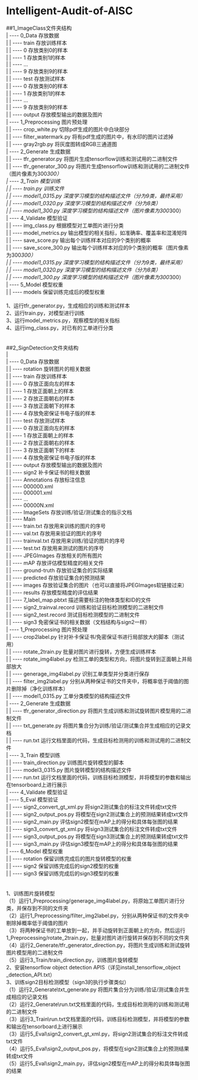 # Intelligent-Audit-of-AISC<br>
##1_ImageClass文件夹结构<br>
| ---- 0_Data 存放数据<br>
|	| ---- train 存放训练样本<br>
|		| ---- 0 存放类别0的样本<br>
|		| ---- 1 存放类别1的样本<br>
|		| ---- ...<br>
|		| ---- 9 存放类别9的样本<br>
|	| ---- test 存放测试样本<br>
|		| ---- 0 存放类别0的样本<br>
|		| ---- 1 存放类别1的样本<br>
|		| ---- ...<br>
|		| ---- 9 存放类别9的样本<br>
|	| ---- output 存放模型输出的数据及图片<br>
| ---- 1_Preprocessing 图片预处理<br>
|	| ---- crop_white.py 切除pdf生成的图片中白块部分<br>
|	| ---- filter_watermark.py 将有pdf生成的图片中，有水印的图片过滤掉<br>
|	| ---- gray2rgb.py 将灰度图转成RGB三通道图<br>
| ---- 2_Generate 生成数据<br>
|	| ---- tfr_generator.py 将图片生成tensorflow训练和测试用的二进制文件<br>
|	| ---- tfr_generator_300.py 将图片生成tensorflow训练和测试用的二进制文件（图片像素为300*300）<br>
| ---- 3_Train 模型训练<br>
|	| ---- train.py 训练文件<br>
|	| ---- model1_0315.py 深度学习模型的结构描述文件（分为9类，最终采用）<br>
|	| ---- model1_0320.py 深度学习模型的结构描述文件（分为8类）<br>
|	| ---- model1_300.py 深度学习模型的结构描述文件（图片像素为300*300）<br>
| ---- 4_Validate 模型验证<br>
|	| ---- img_class.py 根据模型对工单图片进行分类<br>
|	| ---- model_metrics.py 输出模型的相关指标，如准确率、覆盖率和混淆矩阵<br>
|	| ---- save_score.py 输出每个训练样本对应的9个类别的概率<br>
|	| ---- save_score_300.py 输出每个训练样本对应的9个类别的概率（图片像素为300*300）<br>
|	| ---- model1_0315.py 深度学习模型的结构描述文件（分为9类，最终采用）<br>
|	| ---- model1_0320.py 深度学习模型的结构描述文件（分为8类）<br>
|	| ---- model1_300.py 深度学习模型的结构描述文件（图片像素为300*300）<br>
| ---- 5_Model 模型权重<br>
|	| ---- models 保留训练完成后的模型权重<br>
<br>
1、运行tfr_generator.py，生成相应的训练和测试样本<br>
2、运行train.py，对模型进行训练<br>
3、运行model_metrics.py，观察模型的相关指标<br>
4、运行img_class.py，对已有的工单进行分类<br>
<br>
<br>
##2_SignDetection文件夹结构<br>
|<br>
| ---- 0_Data 存放数据<br>
|	| ---- rotation 旋转图片的相关数据<br>
|		| ---- train 存放训练样本<br>
|			| ---- 0 存放正面向左的样本<br>
|			| ---- 1 存放正面朝上的样本<br>
|			| ---- 2 存放正面朝右的样本<br>
|			| ---- 3 存放正面朝下的样本<br>
|			| ---- 4 存放免密保证书电子版的样本<br>
|		| ---- test 存放测试样本<br>
|			| ---- 0 存放正面向左的样本<br>
|			| ---- 1 存放正面朝上的样本<br>
|			| ---- 2 存放正面朝右的样本<br>
|			| ---- 3 存放正面朝下的样本<br>
|			| ---- 4 存放免密保证书电子版的样本<br>
|		| ---- output 存放模型输出的数据及图片<br>
|	| ---- sign2 补卡保证书的相关数据<br>
|		| ---- Annotations 存放标注信息<br>
|			| ---- 000000.xml<br>
|			| ---- 000001.xml<br>
|			| ---- ...<br>
|			| ---- 00000N.xml<br>
|		| ---- ImageSets 存放训练/验证/测试集合的指示文档<br>
|				| ---- Main <br>
|					| ---- train.txt 存放用来训练的图片的序号<br>
|					| ---- val.txt 存放用来验证的图片的序号<br>
|					| ---- trainval.txt 存放用来训练/验证的图片的序号<br>
|					| ---- test.txt 存放用来测试的图片的序号<br>
|		| ---- JPEGImages 存放相关的所有图片<br>
|		| ---- mAP 存放评估模型精度的相关文件<br>
|			| ---- ground-truth 存放验证集合的实际结果<br>
|			| ---- predicted 存放验证集合的预测结果<br>
|			| ---- images 存放验证集合的图片（也可以直接将JPEGImages软链接过来）<br>
|			| ---- results 存放模型精度的评估结果<br>
|		| ---- 7_label_map.pbtxt 描述需要标注的物体类型和ID的文件<br>
|		| ---- sign2_trainval.record 训练和验证目标检测模型的二进制文件<br>
|		| ---- sign2_test.record 测试目标检测模型的二进制文件<br>
|	| ---- sign3 免密保证书的相关数据（文档结构与sign2一样）<br>
| ---- 1_Preprocessing 图片预处理<br>
|	| ---- crop2label.py 针对补卡保证书/免密保证书进行局部放大的脚本（测试用）<br>
|	| ---- rotate_2train.py 批量对图片进行旋转，方便生成训练样本<br>
|	| ---- rotate_img4label.py 检测工单的类型和方向，将图片旋转到正面朝上并局部放大<br>
|	| ---- generage_img4label.py 识别工单类型并分类进行保存<br>
|	| ---- filter_img2label.py 分别从两种保证书的文件夹中，将概率低于阈值的图片删除掉（净化训练样本）<br>
|	| ---- model1_0315.py 工单分类模型的结构描述文件<br>
| ---- 2_Generate 生成数据<br>
|	| ---- tfr_generator_direction.py 将图片生成训练和测试旋转图片模型用的二进制文件<br>
|	| ---- txt_generate.py 将图片集合分为训练/验证/测试集合并生成相应的记录文档<br>
|	| ---- run.txt 运行文档里面的代码，生成目标检测用的训练和测试用的二进制文件<br>
| ---- 3_Train 模型训练<br>
|	| ---- train_direction.py 训练图片旋转模型的脚本<br>
|	| ---- model3_0315.py 图片旋转模型的结构描述文件<br>
|	| ---- run.txt 运行文档里面的代码，训练目标检测模型，并将模型的参数和输出在tensorboard上进行展示<br>
| ---- 4_Validate 模型验证<br>
| ---- 5_Eval 模型验证<br>
|	| ---- sign2_convert_gt_xml.py 将sign2测试集合的标注文件转成txt文件<br>
|	| ---- sign2_output_pos.py 将模型在sign2测试集合上的预测结果转成txt文件<br>
|	| ---- sign2_main.py 评估sign2模型在mAP上的得分和具体每张图的结果<br>
|	| ---- sign3_convert_gt_xml.py 将sign3测试集合的标注文件转成txt文件<br>
|	| ---- sign3_output_pos.py 将模型在sign3测试集合上的预测结果转成txt文件<br>
|	| ---- sign3_main.py 评估sign3模型在mAP上的得分和具体每张图的结果<br>
| ---- 6_Model 模型权重<br>
|	| ---- rotation 保留训练完成后的图片旋转模型的权重<br>
|	| ---- sign2 保留训练完成后的sign2模型的权重<br>
|	| ---- sign3 保留训练完成后的sign3模型的权重<br>
<br>
<br>
1、训练图片旋转模型<br>
	（1）运行1_Preprocessing/generage_img4label.py，将原始工单图片进行分类，并保存到不同的文件夹<br>
	（2）运行1_Preprocessing/filter_img2label.py，分别从两种保证书的文件夹中剔除掉概率低于阈值的图片<br>
	（3）将两种保证书的工单放到一起，并手动旋转到正面朝上的方向，然后运行1_Preprocessing/rotate_2train.py，批量对图片进行旋转并保存到不同的文件夹<br>
	（4）运行2_Generate/tfr_generator_direction.py，将图片生成训练和测试旋转图片模型用的二进制文件<br>
	（5）运行3_Train/train_direction.py，训练图片旋转模型<br>
2、安装tensorflow object detection APIS（详见install_tensorflow_object _detection_API.txt）<br>
3、训练sign2目标检测模型（sign3的执行步骤类似）<br>
	（1）运行2_Generate\txt_generate.py 将图片集合分为训练/验证/测试集合并生成相应的记录文档<br>
	（2）运行2_Generate\run.txt文档里面的代码，生成目标检测用的训练和测试用的二进制文件<br>
	（3）运行3_Train\run.txt文档里面的代码，训练目标检测模型，并将模型的参数和输出在tensorboard上进行展示<br>
	（3）运行5_Eval\sign2_convert_gt_xml.py，将sign2测试集合的标注文件转成txt文件<br>
	（4）运行5_Eval\sign2_output_pos.py，将模型在sign2测试集合上的预测结果转成txt文件<br>
	（5）运行5_Eval\sign2_main.py，评估sign2模型在mAP上的得分和具体每张图的结果<br>
